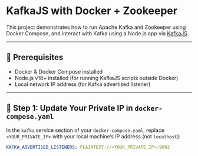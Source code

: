 # KafkaJS with Docker + Zookeeper

This project demonstrates how to run Apache Kafka and Zookeeper using Docker Compose, and interact with Kafka using a Node.js app via [KafkaJS](https://kafka.js.org/).

---

## 🚀 Prerequisites

- Docker & Docker Compose installed
- Node.js v18+ installed (for running KafkaJS scripts outside Docker)
- Local network IP address (for Kafka advertised listener)

---

## 🔧 Step 1: Update Your Private IP in `docker-compose.yaml`

In the `kafka` service section of your `docker-compose.yaml`, replace `<YOUR_PRIVATE_IP>` with your local machine’s IP address (not `localhost`):

```yaml
KAFKA_ADVERTISED_LISTENERS: PLAINTEXT://<YOUR_PRIVATE_IP>:9092

